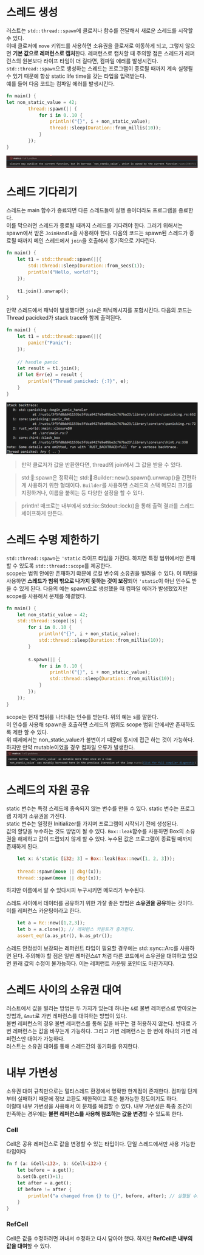 # 스레드 생성
러스트는 `std::thread::spawn`에 클로저나 함수를 전달해서 새로운 스레드를 시작할 수 있다.  
이때 클로저에 `move` 키워드를 사용하면 소유권을 클로저로 이동하게 되고, 그렇지 않으면 **기본 값으로 레퍼런스로 캡처**한다. 레퍼런스로 캡처할 때 주의할 점은 스레드가 레퍼런스의 원본보다 라이프 타임이 더 길다면, 컴파일 에러를 발생시킨다.  
`std::thread::spawn`으로 생성하는 스레드는 프로그램이 종료될 때까지 계속 실행될 수 있기 때문에 항상 static life time을 갖는 타입을 입력받는다.  
예를 들어 다음 코드는 컴파일 에러를 발생시킨다.
```rust
fn main() {
let non_static_value = 42;
        thread::spawn(|| {
            for i in 0..10 {
                println!("{}", i + non_static_value);
                thread::sleep(Duration::from_millis(10));
            }
        });
}
```
![alt text](image.png)  

# 스레드 기다리기
스레드는 main 함수가 종료되면 다른 스레드들이 실행 중이더라도 프로그램을 종료한다.  
이를 막으러면 스레드가 종료될 때까지 스레드를 기다려야 한다. 그러기 위해서는 spawn에서 받은 `JoinHandle`을 사용해야 한다.
다음의 코드는 spawn된 스레드가 종료될 때까지 메인 스레드에서 `join`을 호출해서 동기적으로 기다린다.
```rust
fn main() {
    let t1 = std::thread::spawn(||{
        std::thread::sleep(Duration::from_secs(1));
        println!("Hello, world!");
    });
    
    t1.join().unwrap();
}
```
만약 스레드에서 패닉이 발생했다면 `join`은 패닉메시지를 포함시킨다.
다음의 코드는 Thread pacicked가 stack trace와 함께 출력된다.
```rust
fn main() {
    let t1 = std::thread::spawn(||{
        panic!("Panic");
    });
    
    // handle panic
    let result = t1.join();
    if let Err(e) = result {
        println!("Thread panicked: {:?}", e);
    }
}
```
![alt text](image-1.png)

> 만약 클로저가 값을 반환한다면, thread의 join에서 그 값을 받을 수 있다.  

> std::thread::spawn은 정확히는 std::thread::Builder::new().spawn().unwrap()을 간편하게 사용하기 위한 형태이다. `Builder`를 사용하면 스레드의 스택 메모리 크기를 지정하거나, 이름을 붙히는 등 다양한 설정을 할 수 있다.

> println! 매크로는 내부에서 std::io::Stdout::lock()을 통해 출력 결과를 스레드 세이프하게 만든다.

# 스레드 수명 제한하기
`std::thread::spawn`는 `'static` 라이프 타임을 가진다. 하지면 특정 범위에서만 존재할 수 있도록 `std::thread::scope`를 제공한다.  
scope는 범위 안에만 존재하기 떄문에 로컬 변수의 소유권을 빌려올 수 있다. 이 패턴을 사용하면 **스레드가 범위 밖으로 나가지 못하는 것이 보장**되어 `'static`이 아닌 인수도 받을 수 있게 된다.
다음의 예는 spawn으로 생성했을 때 컴파일 에러가 발생했었지만 scope를 사용해서 문제를 해결했다.
```rust
fn main() {
    let non_static_value = 42;
    std::thread::scope(|s| {
        for i in 0..10 {
            println!("{}", i + non_static_value);
            std::thread::sleep(Duration::from_millis(10));
        }
        
        s.spawn(|| {
            for i in 0..10 {
                println!("{}", i + non_static_value);
                std::thread::sleep(Duration::from_millis(10));
            }
        });
    });
}
```
scope는 현재 범위를 나타내는 인수를 받는다. 위의 예는 s를 말한다.  
이 인수를 사용해 spawn을 호출하면 스레드의 범위도 scope 범위 안에서만 존재하도록 제한 할 수 있다.  
위 예제에서는 non_static_value가 불변이기 때문에 동시에 접근 하는 것이 가능하다. 하지만 만약 mutable이었을 경우 컴파일 오류가 발생한다.
![alt text](image-2.png)

# 스레드의 자원 공유
static 변수는 특정 스레드에 종속되지 않는 변수를 만들 수 있다. static 변수는 프로그램 자체가 소유권을 가진다.  
static 변수는 일정한 Initializer를 가지며 프로그램이 시작되기 전에 생성된다.  
값의 할당을 누수하는 것도 방법이 될 수 있다. `Box::leak`함수를 사용하면 Box의 소유권을 해제하고 값이 드랍되지 않게 할 수 있다. 누수된 값은 프로그램이 종료될 때까지 존재하게 된다.
```rust
    let x: &'static [i32; 3] = Box::leak(Box::new([1, 2, 3]));

    thread::spawn(move || dbg!(x));
    thread::spawn(move || dbg!(x));
```
하지만 이름에서 알 수 있다시피 누구시키면 메모리가 누수된다.  

스레드 사이에서 데이터를 공유하기 위한 가잫 좋은 방법은 **소유권을 공유**하는 것이다. 이를 레퍼런스 카운팅이라고 한다.  
```rust
    let a = Rc::new([1,2,3]);
    let b = a.clone(); // 레퍼런스 카운트가 증가한다.
    assert_eq!(a.as_ptr(), b.as_ptr());
```
스레드 안정성이 보장되는 레퍼런트 타입이 필요할 경우에는 std::sync::Arc를 사용하면 된다.
주의해야 할 점은 일반 레퍼런스`&T` 처럼 다른 코드에서 소유권을 대여하고 있으면 원래 값의 수정이 불가능하다. 이는 레퍼런트 카운팅 포인터도 마찬가지다.

# 스레드 사이의 소유권 대여
러스트에서 값을 빌리는 방법은 두 가지가 있는데 하나는 `&`로 불변 레퍼런스로 받아오는 방법과, `&mut`로 가변 레퍼런스를 대여하는 방법이 있다.  
불변 레퍼런스의 경우 불변 레퍼런스를 통해 값을 바꾸는 걸 허용하지 않는다. 반대로 가변 레퍼런스는 값을 바꾸는게 가능하다. 그리고 가변 레퍼런스는 한 번에 하나의 가변 레퍼런스만 대여가 가능하다.  
러스트는 소유권 대여를 통해 스레드간의 동기화를 유지한다.

# 내부 가변성
소유권 대여 규칙만으로는 멀티스레드 환경에서 명확한 한계점이 존재한다. 컴파일 단계부터 실패하기 때문에 정보 교환도 제한적이고 혹은 불가능한 정도이기도 하다.  
이럴때 내부 가변성을 사용해서 이 문제를 해결할 수 있다. 내부 가변성은 특종 조건이 만족하는 경우에는 **불편 레퍼런스를 사용해 참조하는 값을 변경**할 수 있도록 한다.  
### Cell
Cell은 공유 레퍼런스로 값을 변경할 수 있는 타입이다. 단일 스레드에서만 사용 가능한 타입이다
```rust
fn f (a: &Cell<i32>, b: &Cell<i32>) {
    let before = a.get();
    b.set(b.get()+1);
    let after = a.get();
    if before != after {
        println!("a changed from {} to {}", before, after); // 실핼될 수도 있다.
    }
}
```
### RefCell
Cell은 값을 수정하려면 꺼내서 수정하고 다시 담아야 했다. 하지만 **RefCell은 내부의 값을 대여**할 수 있다.
